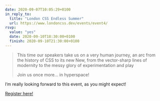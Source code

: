 ```yaml
---
date: 2020-09-07T10:05:29+0100
in_reply_to:
  title: "London CSS Endless Summer"
  url: https://www.londoncss.dev/events/event4/
rsvp:
  value: "yes"
  date: 2020-09-10T18:30:00+0100
  finish: 2020-09-10T21:30:00+0100
---
```


> This time our speakers take us on a very human journey, an arc from the history of CSS to its new New, from the vector-sharp lines of modernity to the messy glory of experimentation and play
>
> Join us once more… in hyperspace!

I’m really looking forward to this event, as you might expect!

[Register here!](https://live.remo.co/e/london-css-endless-summer/register)
